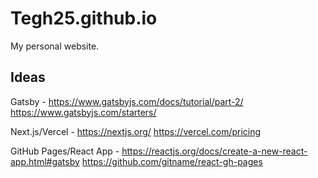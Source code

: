 # Tegh25.github.io
My personal website.

## Ideas

Gatsby - 
https://www.gatsbyjs.com/docs/tutorial/part-2/ 
https://www.gatsbyjs.com/starters/

Next.js/Vercel - 
https://nextjs.org/ 
https://vercel.com/pricing

GitHub Pages/React App - 
https://reactjs.org/docs/create-a-new-react-app.html#gatsby 
https://github.com/gitname/react-gh-pages
